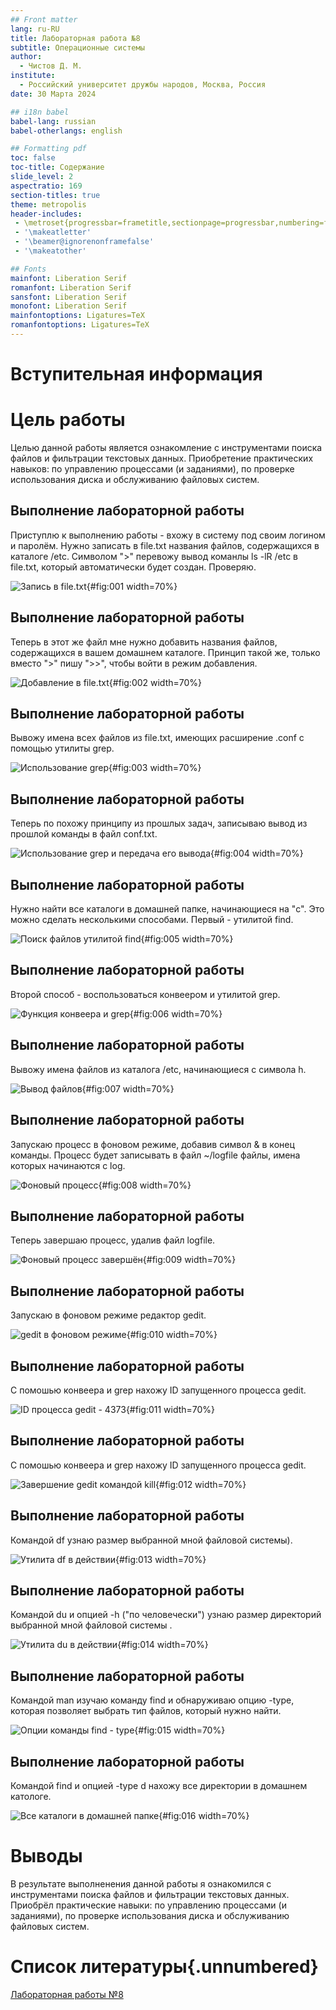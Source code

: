 ```yaml
---
## Front matter
lang: ru-RU
title: Лабораторная работа №8
subtitle: Операционные системы
author:
  - Чистов Д. М.
institute:
  - Российский университет дружбы народов, Москва, Россия
date: 30 Марта 2024

## i18n babel
babel-lang: russian
babel-otherlangs: english

## Formatting pdf
toc: false
toc-title: Содержание
slide_level: 2
aspectratio: 169
section-titles: true
theme: metropolis
header-includes:
 - \metroset{progressbar=frametitle,sectionpage=progressbar,numbering=fraction}
 - '\makeatletter'
 - '\beamer@ignorenonframefalse'
 - '\makeatother'

## Fonts
mainfont: Liberation Serif
romanfont: Liberation Serif
sansfont: Liberation Serif
monofont: Liberation Serif
mainfontoptions: Ligatures=TeX
romanfontoptions: Ligatures=TeX
---
```


# Вступительная информация

# Цель работы

Целью данной работы является ознакомление с инструментами поиска файлов и фильтрации текстовых данных. Приобретение практических навыков: по управлению процессами (и заданиями), по проверке использования диска и обслуживанию файловых систем.

## Выполнение лабораторной работы

Приступлю к выполнению работы - вхожу в систему под своим логином и паролём. Нужно записать в file.txt названия файлов, содержащихся в каталоге /etc. Символом ">" перевожу вывод команлы ls -lR /etc в file.txt, который автоматически будет создан. Проверяю.

![Запись в file.txt](image/IMG_001.png){#fig:001 width=70%}

## Выполнение лабораторной работы

Теперь  в этот же файл мне нужно добавить названия файлов, содержащихся в вашем домашнем каталоге. Принцип такой же, только вместо ">" пишу ">>", чтобы войти в режим добавления.

![Добавление в file.txt](image/IMG_002.png){#fig:002 width=70%}

## Выполнение лабораторной работы

Вывожу имена всех файлов из file.txt, имеющих расширение .conf с помощью утилиты grep.

![Использование grep](image/IMG_003.png){#fig:003 width=70%}

## Выполнение лабораторной работы

Теперь по похожу принципу из прошлых задач, записываю вывод из прошлой команды в файл conf.txt.

![Использование grep и передача его вывода](image/IMG_004.png){#fig:004 width=70%}

## Выполнение лабораторной работы

Нужно найти все каталоги в домашней папке, начинающиеся на "c". Это можно сделать несколькими способами. Первый - утилитой find.

![Поиск файлов утилитой find](image/IMG_005.png){#fig:005 width=70%}

## Выполнение лабораторной работы

Второй способ - воспользоваться конвеером и утилитой grep.

![Функция конвеера и grep](image/IMG_006.png){#fig:006 width=70%}

## Выполнение лабораторной работы

Вывожу имена файлов из каталога /etc, начинающиеся с символа h.

![Вывод файлов](image/IMG_007.png){#fig:007 width=70%}

## Выполнение лабораторной работы

Запускаю процесс в фоновом режиме, добавив символ & в конец команды. Процесс будет записывать в файл ~/logfile файлы, имена которых начинаются с log.

![Фоновый процесс](image/IMG_008.png){#fig:008 width=70%}

## Выполнение лабораторной работы

Теперь завершаю процесс, удалив файл logfile.

![Фоновый процесс завершён](image/IMG_009.png){#fig:009 width=70%}

## Выполнение лабораторной работы

Запускаю в фоновом режиме редактор gedit.

![gedit в фоновом режиме](image/IMG_011.png){#fig:010 width=70%}

## Выполнение лабораторной работы

С помошью конвеера и grep нахожу ID запущенного процесса gedit.

![ID процесса gedit - 4373](image/IMG_012.png){#fig:011 width=70%}

## Выполнение лабораторной работы

С помошью конвеера и grep нахожу ID запущенного процесса gedit.

![Завершение gedit командой kill](image/IMG_013.png){#fig:012 width=70%}

## Выполнение лабораторной работы

Командой df узнаю размер выбранной мной файловой системы).

![Утилита df в действии](image/IMG_014.png){#fig:013 width=70%}

## Выполнение лабораторной работы

Командой du и опцией -h ("по человечески") узнаю размер директорий выбранной мной файловой системы .

![Утилита du в действии](image/IMG_015.png){#fig:014 width=70%}

## Выполнение лабораторной работы

Командой man изучаю команду find и обнаруживаю опцию -type, которая позволяет выбрать тип файлов, который нужно найти.

![Опции команды find - type](image/IMG_016.png){#fig:015 width=70%}

## Выполнение лабораторной работы

Командой find и опцией -type d нахожу все директории в домашнем катологе.

![Все каталоги в домашней папке](image/IMG_017.png){#fig:016 width=70%}

# Выводы

В результате выполненения данной работы я ознакомился с инструментами поиска файлов и фильтрации текстовых данных. Приобрёл практические навыки: по управлению процессами (и заданиями), по проверке использования диска и обслуживанию файловых систем.

# Список литературы{.unnumbered}

[Лабораторная работы №8](https://esystem.rudn.ru/pluginfile.php/2288089/mod_resource/content/4/006-lab_proc.pdf)


